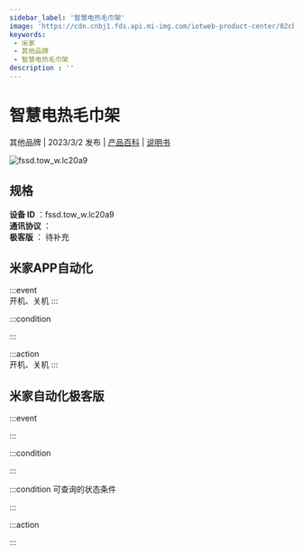 ```yaml
---
sidebar_label: '智慧电热毛巾架'
image: 'https://cdn.cnbj1.fds.api.mi-img.com/iotweb-product-center/82cb09c8006e61e29ab417d8e54e8a3c_1666840996399.png?GalaxyAccessKeyId=AKVGLQWBOVIRQ3XLEW&Expires=9223372036854775807&Signature=g45Uik6eP25PDqAmW7OO3yyPiv8='
keywords: 
 - 米家
 - 其他品牌
 - 智慧电热毛巾架
description : ''
---
```

# 智慧电热毛巾架

其他品牌 | 2023/3/2 发布 | [产品百科](https://home.mi.com/webapp/content/baike/product/index.html?model=fssd.tow_w.lc20a9/) | [说明书](https://home.mi.com/views/introduction.html?model=fssd.tow_w.lc20a9&region=cn)

![fssd.tow_w.lc20a9](https://cdn.cnbj1.fds.api.mi-img.com/iotweb-product-center/82cb09c8006e61e29ab417d8e54e8a3c_1666840996399.png?GalaxyAccessKeyId=AKVGLQWBOVIRQ3XLEW&Expires=9223372036854775807&Signature=g45Uik6eP25PDqAmW7OO3yyPiv8=)

## 规格  
> 
**设备 ID** ：fssd.tow_w.lc20a9  
**通讯协议** ：  
**极客版**  ： 待补充 


## 米家APP自动化  

:::event  
开机、关机
:::

:::condition  

:::

:::action   
开机、关机
:::

## 米家自动化极客版  

:::event  

:::

:::condition  

:::

:::condition 可查询的状态条件  

:::

:::action  

:::

        
